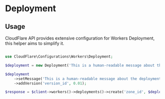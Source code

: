 # Deployment

## Usage

CloudFlare API provides extensive configuration for Workers Deployment, this helper aims to simplify it.

```php [php]

use CloudFlare\Configurations\Workers\Deployment;

$deployment = new Deployment('This is a human-readable message about the deployment');

$deployment
    ->setMessage('This is a human-readable message about the deployment that overwrites the initial message.')
    ->addVersion('version_id', 0.01);

$response = $client->workers()->deployments()->create('zone_id', $deployment);

```